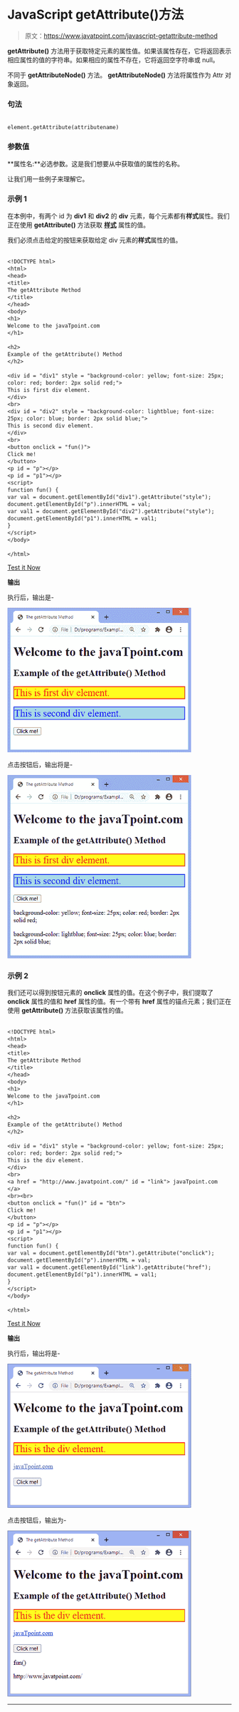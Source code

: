 # JavaScript getAttribute()方法

> 原文：<https://www.javatpoint.com/javascript-getattribute-method>

**getAttribute()** 方法用于获取特定元素的属性值。如果该属性存在，它将返回表示相应属性的值的字符串。如果相应的属性不存在，它将返回空字符串或 null。

不同于 **getAttributeNode()** 方法。 **getAttributeNode()** 方法将属性作为 Attr 对象返回。

### 句法

```

element.getAttribute(attributename)

```

### 参数值

**属性名:**必选参数。这是我们想要从中获取值的属性的名称。

让我们用一些例子来理解它。

### 示例 1

在本例中，有两个 id 为 **div1** 和 **div2** 的 **div** 元素，每个元素都有**样式**属性。我们正在使用 **getAttribute()** 方法获取 [**样式**](https://www.javatpoint.com/html-style) 属性的值。

我们必须点击给定的按钮来获取给定 div 元素的**样式**属性的值。

```

<!DOCTYPE html>
<html>
<head>
<title>
The getAttribute Method
</title>
</head>
<body>
<h1>
Welcome to the javaTpoint.com
</h1>

<h2>
Example of the getAttribute() Method
</h2>

<div id = "div1" style = "background-color: yellow; font-size: 25px; color: red; border: 2px solid red;">
This is first div element.
</div>
<br>
<div id = "div2" style = "background-color: lightblue; font-size: 25px; color: blue; border: 2px solid blue;">
This is second div element.
</div>
<br>
<button onclick = "fun()">
Click me!
</button>
<p id = "p"></p>
<p id = "p1"></p>
<script>
function fun() {
var val = document.getElementById("div1").getAttribute("style");
document.getElementById("p").innerHTML = val;
var val1 = document.getElementById("div2").getAttribute("style");
document.getElementById("p1").innerHTML = val1;
}
</script>
</body>

</html>

```

[Test it Now](https://www.javatpoint.com/oprweb/test.jsp?filename=javascript-getattribute-method1)

**输出**

执行后，输出是-

![JavaScript getAttribute() method](img/8a46aa23310a0344fd77646252cf24cd.png)

点击按钮后，输出将是-

![JavaScript getAttribute() method](img/29f1b211f8d483a6f74b80256fa2355d.png)

### 示例 2

我们还可以得到按钮元素的 **onclick** 属性的值。在这个例子中，我们提取了 **onclick** 属性的值和 **href** 属性的值。有一个带有 **href** 属性的锚点元素；我们正在使用 **getAttribute()** 方法获取该属性的值。

```

<!DOCTYPE html>
<html>
<head>
<title>
The getAttribute Method
</title>
</head>
<body>
<h1>
Welcome to the javaTpoint.com
</h1>

<h2>
Example of the getAttribute() Method
</h2>

<div id = "div1" style = "background-color: yellow; font-size: 25px; color: red; border: 2px solid red;">
This is the div element.
</div>
<br>
<a href = "http://www.javatpoint.com/" id = "link"> javaTpoint.com </a>
<br><br>
<button onclick = "fun()" id = "btn">
Click me!
</button>
<p id = "p"></p>
<p id = "p1"></p>
<script>
function fun() {
var val = document.getElementById("btn").getAttribute("onclick");
document.getElementById("p").innerHTML = val;
var val1 = document.getElementById("link").getAttribute("href");
document.getElementById("p1").innerHTML = val1;
}
</script>
</body>

</html>

```

[Test it Now](https://www.javatpoint.com/oprweb/test.jsp?filename=javascript-getattribute-method2)

**输出**

执行后，输出将是-

![JavaScript getAttribute() method](img/f9faf67d08f22793e8acce01ac380ca6.png)

点击按钮后，输出为-

![JavaScript getAttribute() method](img/05e48ecb4e07ab4079baf2dceae76036.png)

* * *